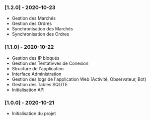 ### [1.2.0] - 2020-10-23

- Gestion des Marchés
- Gestion des Ordres
- Synchronisation des Marchés
- Synchronisation des Ordres

### [1.1.0] - 2020-10-22

- Gestion des IP bloqués
- Gestion des Tentativves de Conexion
- Structure de l'application
- Interface Administration
- Gestion des logs de l'application Web (Activité, Observateur, Bot)
- Gestion des Tables SQLITE
- Initialisation API

### [1.0.0] - 2020-10-21

- Initialisation du projet
